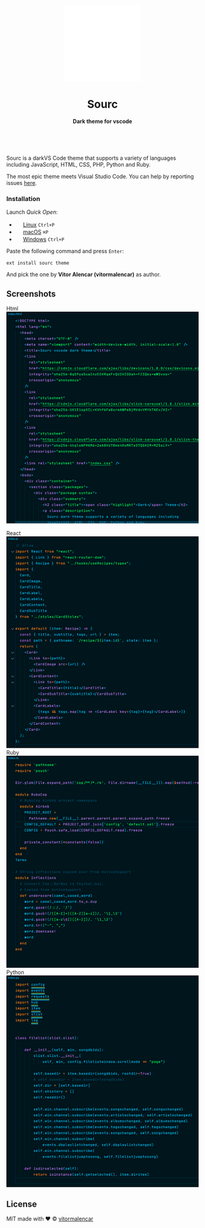 <div align="center">
	<img src="https://github.com/vitormalencar/sourc/blob/master/images/logo_animated.svg?raw=true" width="200" height="200">
	<h1>Sourc</h1>
	<p>
		<b>Dark theme for vscode</b>
	</p>
	<br>
	<br>
	<br>
</div>


Sourc is a darkVS Code theme that supports a variety of languages including JavaScript, HTML, CSS, PHP, Python and Ruby.


The most epic theme meets Visual Studio Code. You can help by reporting issues [here]().

<!-- ## Getting started -->


### Installation

Launch *Quick Open*:
  - <img src="https://www.kernel.org/theme/images/logos/favicon.png" width=16 height=16/> <a href="https://code.visualstudio.com/shortcuts/keyboard-shortcuts-linux.pdf">Linux</a> `Ctrl+P`
  - <img src="https://developer.apple.com/favicon.ico" width=16 height=16/> <a href="https://code.visualstudio.com/shortcuts/keyboard-shortcuts-macos.pdf">macOS</a> `⌘P`
  - <img src="https://www.microsoft.com/favicon.ico" width=16 height=16/> <a href="https://code.visualstudio.com/shortcuts/keyboard-shortcuts-windows.pdf">Windows</a> `Ctrl+P`

Paste the following command and press `Enter`:

```shell
ext install sourc theme
```

And pick the one by **Vitor Alencar (vitormalencar)**  as author.



## Screenshots
Html
<img src="https://github.com/vitormalencar/sourc/blob/master/images/syntax/html.png?raw=true" height="auto">

React
<img src="https://github.com/vitormalencar/sourc/blob/master/images/syntax/react.png?raw=true">
Ruby
<img src="https://github.com/vitormalencar/sourc/blob/master/images/syntax/ruby.png?raw=true">
Python
<img src="https://github.com/vitormalencar/sourc/blob/master/images/syntax/python.png?raw=true">


## License

MIT made with ❤️ © [vitormalencar](https://github.com/vitormalencar)

